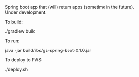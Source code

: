 Spring boot app that (will) return apps (sometime in the future).\
Under development.

To build:

./gradlew build

To run: 

java -jar build/libs/gs-spring-boot-0.1.0.jar

To deploy to PWS:

./deploy.sh
